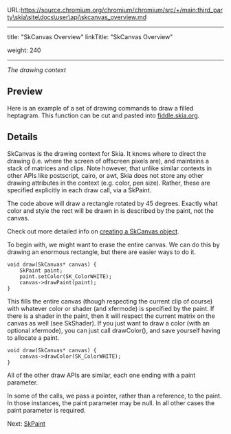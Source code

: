 URL:https://source.chromium.org/chromium/chromium/src/+/main:third_party\skia\site\docs\user\api\skcanvas_overview.md

---
title: "SkCanvas Overview"
linkTitle: "SkCanvas Overview"

weight: 240

---


*The drawing context*

<!-- Updated Mar 4, 2011 -->

Preview
-------

Here is an example of a set of drawing commands to draw a filled
heptagram.  This function can be cut and pasted into
[fiddle.skia.org](https://fiddle.skia.org/).

<fiddle-embed-sk name='@skcanvas_star'></fiddle-embed-sk>

Details
-------

SkCanvas is the drawing context for Skia. It knows where to direct the
drawing (i.e. where the screen of offscreen pixels are), and maintains
a stack of matrices and clips. Note however, that unlike similar
contexts in other APIs like postscript, cairo, or awt, Skia does not
store any other drawing attributes in the context (e.g. color, pen
size). Rather, these are specified explicitly in each draw call, via a
SkPaint.

<fiddle-embed-sk name='@skcanvas_square'></fiddle-embed-sk>

The code above will draw a rectangle rotated by 45 degrees. Exactly
what color and style the rect will be drawn in is described by the
paint, not the canvas.

Check out more detailed info on [creating a SkCanvas object](../skcanvas_creation).

To begin with, we might want to erase the entire canvas. We can do
this by drawing an enormous rectangle, but there are easier ways to do
it.

<!--?prettify lang=cc?-->

    void draw(SkCanvas* canvas) {
        SkPaint paint;
        paint.setColor(SK_ColorWHITE);
        canvas->drawPaint(paint);
    }

This fills the entire canvas (though respecting the current clip of
course) with whatever color or shader (and xfermode) is specified by
the paint. If there is a shader in the paint, then it will respect the
current matrix on the canvas as well (see SkShader). If you just want
to draw a color (with an optional xfermode), you can just call
drawColor(), and save yourself having to allocate a paint.

<!--?prettify lang=cc?-->

    void draw(SkCanvas* canvas) {
        canvas->drawColor(SK_ColorWHITE);
    }

All of the other draw APIs are similar, each one ending with a paint
parameter.

<fiddle-embed-sk name='@skcanvas_paint'></fiddle-embed-sk>

In some of the calls, we pass a pointer, rather than a reference, to
the paint. In those instances, the paint parameter may be null. In all
other cases the paint parameter is required.

Next: [SkPaint](../skpaint_overview)

